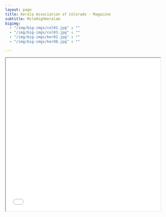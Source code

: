 ```yaml
---
layout: page
title: Kerala Association of Colorado - Magazine
subtitle: MileHighKeralam
bigimg:
  - "/img/big-imgs/col01.jpg" : ""
  - "/img/big-imgs/col03.jpg" : ""
  - "/img/big-imgs/ker02.jpg" : ""
  - "/img/big-imgs/ker08.jpg" : ""

---
```


<iframe title="KAOC Mile High Keralam 2020.pdf" src="/milehighkerala/KAOC Mile High Keralam 2020.pdf" width="100%" height="500px">
This browser does not support PDFs. Please download the PDF to view it
<a href="/milehighkerala/KAOC Mile High Keralam 2020.pdf">Download PDF </a></iframe>
